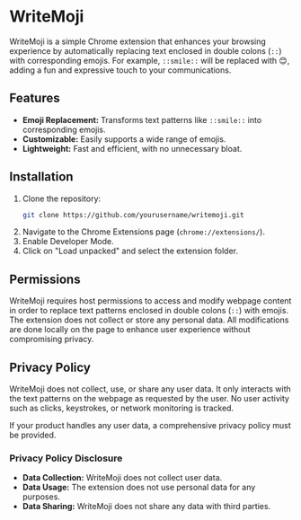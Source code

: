 # WriteMoji

WriteMoji is a simple Chrome extension that enhances your browsing experience by automatically replacing text enclosed in double colons (`::`) with corresponding emojis. For example, `::smile::` will be replaced with 😊, adding a fun and expressive touch to your communications.

## Features

- **Emoji Replacement:** Transforms text patterns like `::smile::` into corresponding emojis.
- **Customizable:** Easily supports a wide range of emojis.
- **Lightweight:** Fast and efficient, with no unnecessary bloat.

## Installation

1. Clone the repository:
   ```bash
   git clone https://github.com/yourusername/writemoji.git

2. Navigate to the Chrome Extensions page (`chrome://extensions/`).
3. Enable Developer Mode.
4. Click on "Load unpacked" and select the extension folder.

## Permissions

WriteMoji requires host permissions to access and modify webpage content in order to replace text patterns enclosed in double colons (`::`) with emojis. The extension does not collect or store any personal data. All modifications are done locally on the page to enhance user experience without compromising privacy.

## Privacy Policy

WriteMoji does not collect, use, or share any user data. It only interacts with the text patterns on the webpage as requested by the user. No user activity such as clicks, keystrokes, or network monitoring is tracked.

If your product handles any user data, a comprehensive privacy policy must be provided.

### Privacy Policy Disclosure

- **Data Collection:** WriteMoji does not collect user data.
- **Data Usage:** The extension does not use personal data for any purposes.
- **Data Sharing:** WriteMoji does not share any data with third parties.
